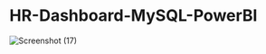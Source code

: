 # HR-Dashboard-MySQL-PowerBI
![Screenshot (17)](https://github.com/user-attachments/assets/45303e35-7381-434e-9564-79201044f8b6)
